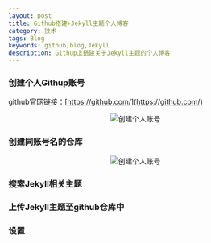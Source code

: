 ```yaml
---
layout: post
title: Github搭建+Jekyll主题个人博客
category: 技术
tags: Blog
keywords: github,blog,Jekyll
description: Githup上搭建关于Jekyll主题的个人博客
---
```

### 创建个人Githup账号

github官网链接：[https://github.com/](https://github.com/)

<center>
   <img src="https://xzzzj.github.io/pages/githup-auth.png" alt="创建个人账号">
</center>


### 创建同账号名的仓库

<center>
   <img src="https://xzzzj.github.io/pages/build-repository.png" alt="创建个人账号">
</center>

### 搜索Jekyll相关主题



### 上传Jekyll主题至github仓库中

### 设置
